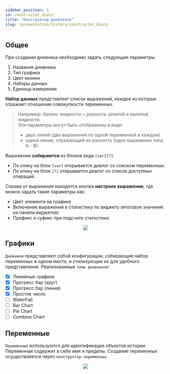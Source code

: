 ```yaml
---
sidebar_position: 5
id: constructor_diary
title: "Конструктор дневников"
slug: /presentation/history/constructor_diary
---
```


## Общее

При создании дневника необходимо задать следующие параметры:

1. Название дневника
2. Тип графика
3. Цвет иконки
4. Наборы данных
5. Единица измерения

**Набор данных** представляет список выражений, каждое из которых отражает отношение совокупности переменных.

> Например: баланс жидкости = разность залитой и вылитой жидкости.  
> Эти параметры могут быть отображены в виде:
>
> - двух линий (два выражения по одной переменной в каждом)
> - одной линии, отражающей их разность (одно выражение типа А - В).

Выражения **собираются** из блоков вида `[var][?]`.

- По клику на блок `[var]` открывается диалог со списком переменных.
- По клику на блок `[?]` открывается диалог со список доступных операций.

Справа от выражения находится кнопка **настроек выражения**, где можно задать такие параметры как:

- Цвет элемента на графике
- Включение выражения в статистику по виджету (итоговое значение на панели виджетов)
- Префикс и суфикс при подсчете статистики

<div align="center"><img type="imgscreen" src="/wellness_doc/img/presentation/diary/diaryConstructors.png"/></div>

## Графики

`Дневники` представляют собой конфигурации, собирающие набор переменных в одном месте, и стилизующие их для удобного представления. Реализованные `типы дневников`:

- [x] Линейные графики
- [x] Прогресс бар (круг)
- [x] Прогресс бар (линия)
- [x] Простое число
- [ ] WaterFall
- [ ] Bar Chart
- [ ] Pie Chart
- [ ] Combine Chart

## Переменные

`Переменные` используются для идентификации объектов истории. Переменная содержит в себе имя и пределы. Создание переменных осуществляется через `конструктор переменных`.

<div align="center"><img type="imgscreen" src="/wellness_doc/img/presentation/variableConstructor.png"/></div>
